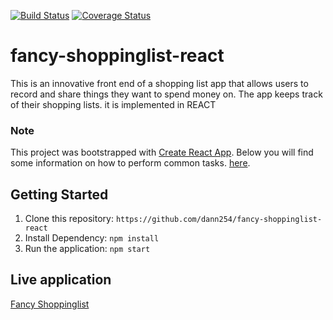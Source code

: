 [![Build Status](https://travis-ci.org/dann254/fancy-shoppinglist-react.svg)](https://travis-ci.org/dann254/fancy-shoppinglist-react)
[![Coverage Status](https://coveralls.io/repos/github/dann254/fancy-shoppinglist-react/badge.svg)](https://coveralls.io/github/dann254/fancy-shoppinglist-react)

# fancy-shoppinglist-react

This is an innovative front end of a shopping list app that allows users to record and share things they want to spend money on. The app keeps track of their shopping lists. it is implemented in REACT

### Note

This project was bootstrapped with [Create React App](https://github.com/facebookincubator/create-react-app).
Below you will find some information on how to perform common tasks. [here](https://github.com/facebookincubator/create-react-app/blob/master/packages/react-scripts/template/README.md).

## Getting Started

1. Clone this repository: `https://github.com/dann254/fancy-shoppinglist-react`
2. Install Dependency: `npm install`
3. Run the application: `npm start`

## Live application

[Fancy Shoppinglist](http://fancy-shoppinglist.herokuapp.com/)

